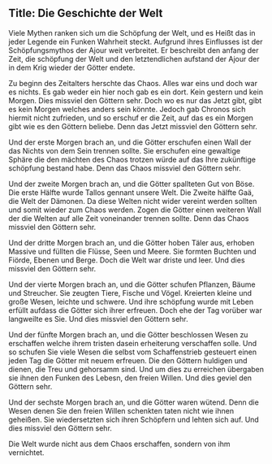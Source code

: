 Title: Die Geschichte der Welt
---

Viele Mythen ranken sich um die Schöpfung der Welt, und es Heißt das in jeder Legende ein Funken Wahrheit
steckt. Aufgrund ihres Einflusses ist der Schöpfungsmythos der Ajour weit verbreitet. Er beschreibt den
anfang der Zeit, die schöpfung der Welt und den letztendlichen aufstand der Ajour der in dem Krig wieder
der Götter endete. 

Zu beginn des Zeitalters herschte das Chaos. Alles war eins und doch war es nichts. Es gab weder ein
hier noch gab es ein dort. Kein gestern und kein Morgen. Dies missviel den Göttern sehr. Doch wo es
nur das Jetzt gibt, gibt es kein Morgen welches anders sein könnte. Jedoch gab Chronos sich hiermit
nicht zufrieden, und so erschuf er die Zeit, auf das es ein Morgen gibt wie es den Göttern beliebe.
Denn das Jetzt missviel den Göttern sehr.

Und der erste Morgen brach an, und die Götter erschufen einen Wall der das Nichts von dem Sein
trennen sollte. Sie erschufen eine gewaltige Sphäre die den mächten des Chaos trotzen würde auf das
Ihre zukünftige schöpfung bestand habe. Denn das Chaos missviel den Göttern sehr.

Und der zweite Morgen brach an, und die Götter spallteten Gut von Böse. Die erste Hälfte wurde
Tallos gennant unsere Welt. Die Zweite hälfte Gaä, die Welt der Dämonen. Da diese Welten nicht wider
vereint werden sollten und somit wieder zum Chaos werden. Zogen die Götter einen weiteren Wall der die
Welten auf alle Zeit voneinander trennen sollte. Denn das Chaos missviel den Göttern sehr.

Und der dritte Morgen brach an, und die Götter hoben Täler aus, erhoben Massive und füllten die Flüsse,
Seen und Meere. Sie formten Buchten und Fiörde, Ebenen und Berge. Doch die Welt war driste und leer.
Und dies missviel den Göttern sehr.

Und der vierte Morgen brach an, und die Götter schufen Pflanzen, Bäume und Streucher. Sie zeugten
Tiere, Fische und Vögel. Kreierten kleine und große Wesen, leichte und schwere. Und ihre schöpfung
wurde mit Leben erfüllt aufdass die Götter sich ihrer erfreuen. Doch ehe der Tag vorüber war langweilte
es Sie. Und dies missviel den Göttern sehr.

Und der fünfte Morgen brach an, und die Götter beschlossen Wesen zu erschaffen welche ihrem tristen
dasein erheiterung verschaffen solle. Und so schufen Sie viele Wesen die selbst vom Schaffenstrieb
gesteuert einen jeden Tag die Götter mit neuem erfreuen. Die den Göttern huldigen und dienen, die Treu
und gehorsamm sind. Und um dies zu erreichen übergaben sie ihnen den Funken des Lebesn, den freien Willen.
Und dies geviel den Göttern sehr.

Und der sechste Morgen brach an, und die Götter waren wütend. Denn die Wesen denen Sie den freien Willen
schenkten taten nicht wie ihnen geheißen. Sie wiedersetzten sich ihren Schöpfern und lehten sich auf.
Und dies missviel den Göttern sehr.

<div class="hidden-information Meister Information">

Die Welt wurde nicht aus dem Chaos erschaffen, sondern von ihm vernichtet.

</div>
